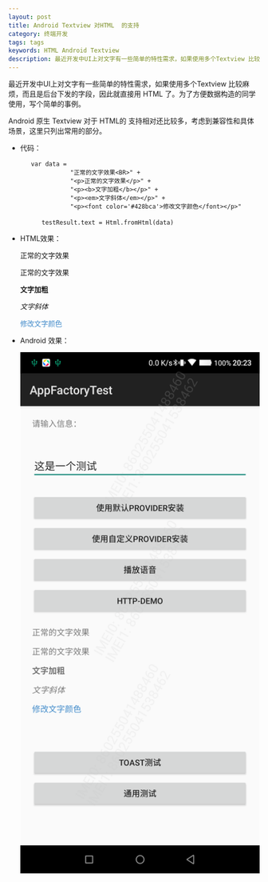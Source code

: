 ```yaml
---
layout: post
title: Android Textview 对HTML  的支持
category: 终端开发
tags: tags
keywords: HTML Android Textview
description: 最近开发中UI上对文字有一些简单的特性需求，如果使用多个Textview 比较麻烦，而且是后台下发的字段，因此就直接用 HTML 了。为了方便数据构造的同学使用
---
```


最近开发中UI上对文字有一些简单的特性需求，如果使用多个Textview 比较麻烦，而且是后台下发的字段，因此就直接用 HTML 了。为了方便数据构造的同学使用，写个简单的事例。

Android 原生 Textview 对于 HTML的 支持相对还比较多，考虑到兼容性和具体场景，这里只列出常用的部分。

- 代码：

		 var data =
	                "正常的文字效果<BR>" +
	                "<p>正常的文字效果</p>" +
	                "<p><b>文字加粗</b></p>" +
	                "<p><em>文字斜体</em></p>" +
	                "<p><font color='#428bca'>修改文字颜色</font></p>"
	        
	        testResult.text = Html.fromHtml(data)

- HTML效果：

	正常的文字效果<BR>
	<p>正常的文字效果</p>
	<p><b>文字加粗</b></p>
	<p><em>文字斜体</em></p>
	<p><font color='#428bca'>修改文字颜色</font></p>

- Android 效果：
	
	<img src="./../public/images/android_textview_html.png" width="600px" />

	